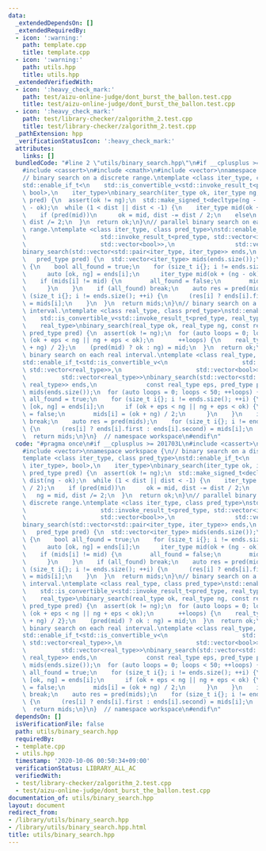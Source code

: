 ```yaml
---
data:
  _extendedDependsOn: []
  _extendedRequiredBy:
  - icon: ':warning:'
    path: template.cpp
    title: template.cpp
  - icon: ':warning:'
    path: utils.hpp
    title: utils.hpp
  _extendedVerifiedWith:
  - icon: ':heavy_check_mark:'
    path: test/aizu-online-judge/dont_burst_the_ballon.test.cpp
    title: test/aizu-online-judge/dont_burst_the_ballon.test.cpp
  - icon: ':heavy_check_mark:'
    path: test/library-checker/zalgorithm_2.test.cpp
    title: test/library-checker/zalgorithm_2.test.cpp
  _pathExtension: hpp
  _verificationStatusIcon: ':heavy_check_mark:'
  attributes:
    links: []
  bundledCode: "#line 2 \"utils/binary_search.hpp\"\n#if __cplusplus >= 201703L\n\
    #include <cassert>\n#include <cmath>\n#include <vector>\nnamespace workspace {\n\
    // binary search on a discrete range.\ntemplate <class iter_type, class pred_type>\n\
    std::enable_if_t<\n    std::is_convertible_v<std::invoke_result_t<pred_type, iter_type>,\
    \ bool>,\n    iter_type>\nbinary_search(iter_type ok, iter_type ng, pred_type\
    \ pred) {\n  assert(ok != ng);\n  std::make_signed_t<decltype(ng - ok)> dist(ng\
    \ - ok);\n  while (1 < dist || dist < -1) {\n    iter_type mid(ok + dist / 2);\n\
    \    if (pred(mid))\n      ok = mid, dist -= dist / 2;\n    else\n      ng = mid,\
    \ dist /= 2;\n  }\n  return ok;\n}\n// parallel binary search on each discrete\
    \ range.\ntemplate <class iter_type, class pred_type>\nstd::enable_if_t<std::is_convertible_v<\n\
    \                     std::invoke_result_t<pred_type, std::vector<iter_type>>,\n\
    \                     std::vector<bool>>,\n                 std::vector<iter_type>>\n\
    binary_search(std::vector<std::pair<iter_type, iter_type>> ends,\n           \
    \   pred_type pred) {\n  std::vector<iter_type> mids(ends.size());\n  for (;;)\
    \ {\n    bool all_found = true;\n    for (size_t i{}; i != ends.size(); ++i) {\n\
    \      auto [ok, ng] = ends[i];\n      iter_type mid(ok + (ng - ok) / 2);\n  \
    \    if (mids[i] != mid) {\n        all_found = false;\n        mids[i] = mid;\n\
    \      }\n    }\n    if (all_found) break;\n    auto res = pred(mids);\n    for\
    \ (size_t i{}; i != ends.size(); ++i) {\n      (res[i] ? ends[i].first : ends[i].second)\
    \ = mids[i];\n    }\n  }\n  return mids;\n}\n// binary search on a real number\
    \ interval.\ntemplate <class real_type, class pred_type>\nstd::enable_if_t<\n\
    \    std::is_convertible_v<std::invoke_result_t<pred_type, real_type>, bool>,\n\
    \    real_type>\nbinary_search(real_type ok, real_type ng, const real_type eps,\
    \ pred_type pred) {\n  assert(ok != ng);\n  for (auto loops = 0; loops < 50 &&\
    \ (ok + eps < ng || ng + eps < ok);\n       ++loops) {\n    real_type mid{(ok\
    \ + ng) / 2};\n    (pred(mid) ? ok : ng) = mid;\n  }\n  return ok;\n}\n// parallel\
    \ binary search on each real interval.\ntemplate <class real_type, class pred_type>\n\
    std::enable_if_t<std::is_convertible_v<\n                     std::invoke_result_t<pred_type,\
    \ std::vector<real_type>>,\n                     std::vector<bool>>,\n       \
    \          std::vector<real_type>>\nbinary_search(std::vector<std::pair<real_type,\
    \ real_type>> ends,\n              const real_type eps, pred_type pred) {\n  std::vector<real_type>\
    \ mids(ends.size());\n  for (auto loops = 0; loops < 50; ++loops) {\n    bool\
    \ all_found = true;\n    for (size_t i{}; i != ends.size(); ++i) {\n      auto\
    \ [ok, ng] = ends[i];\n      if (ok + eps < ng || ng + eps < ok) {\n        all_found\
    \ = false;\n        mids[i] = (ok + ng) / 2;\n      }\n    }\n    if (all_found)\
    \ break;\n    auto res = pred(mids);\n    for (size_t i{}; i != ends.size(); ++i)\
    \ {\n      (res[i] ? ends[i].first : ends[i].second) = mids[i];\n    }\n  }\n\
    \  return mids;\n}\n}  // namespace workspace\n#endif\n"
  code: "#pragma once\n#if __cplusplus >= 201703L\n#include <cassert>\n#include <cmath>\n\
    #include <vector>\nnamespace workspace {\n// binary search on a discrete range.\n\
    template <class iter_type, class pred_type>\nstd::enable_if_t<\n    std::is_convertible_v<std::invoke_result_t<pred_type,\
    \ iter_type>, bool>,\n    iter_type>\nbinary_search(iter_type ok, iter_type ng,\
    \ pred_type pred) {\n  assert(ok != ng);\n  std::make_signed_t<decltype(ng - ok)>\
    \ dist(ng - ok);\n  while (1 < dist || dist < -1) {\n    iter_type mid(ok + dist\
    \ / 2);\n    if (pred(mid))\n      ok = mid, dist -= dist / 2;\n    else\n   \
    \   ng = mid, dist /= 2;\n  }\n  return ok;\n}\n// parallel binary search on each\
    \ discrete range.\ntemplate <class iter_type, class pred_type>\nstd::enable_if_t<std::is_convertible_v<\n\
    \                     std::invoke_result_t<pred_type, std::vector<iter_type>>,\n\
    \                     std::vector<bool>>,\n                 std::vector<iter_type>>\n\
    binary_search(std::vector<std::pair<iter_type, iter_type>> ends,\n           \
    \   pred_type pred) {\n  std::vector<iter_type> mids(ends.size());\n  for (;;)\
    \ {\n    bool all_found = true;\n    for (size_t i{}; i != ends.size(); ++i) {\n\
    \      auto [ok, ng] = ends[i];\n      iter_type mid(ok + (ng - ok) / 2);\n  \
    \    if (mids[i] != mid) {\n        all_found = false;\n        mids[i] = mid;\n\
    \      }\n    }\n    if (all_found) break;\n    auto res = pred(mids);\n    for\
    \ (size_t i{}; i != ends.size(); ++i) {\n      (res[i] ? ends[i].first : ends[i].second)\
    \ = mids[i];\n    }\n  }\n  return mids;\n}\n// binary search on a real number\
    \ interval.\ntemplate <class real_type, class pred_type>\nstd::enable_if_t<\n\
    \    std::is_convertible_v<std::invoke_result_t<pred_type, real_type>, bool>,\n\
    \    real_type>\nbinary_search(real_type ok, real_type ng, const real_type eps,\
    \ pred_type pred) {\n  assert(ok != ng);\n  for (auto loops = 0; loops < 50 &&\
    \ (ok + eps < ng || ng + eps < ok);\n       ++loops) {\n    real_type mid{(ok\
    \ + ng) / 2};\n    (pred(mid) ? ok : ng) = mid;\n  }\n  return ok;\n}\n// parallel\
    \ binary search on each real interval.\ntemplate <class real_type, class pred_type>\n\
    std::enable_if_t<std::is_convertible_v<\n                     std::invoke_result_t<pred_type,\
    \ std::vector<real_type>>,\n                     std::vector<bool>>,\n       \
    \          std::vector<real_type>>\nbinary_search(std::vector<std::pair<real_type,\
    \ real_type>> ends,\n              const real_type eps, pred_type pred) {\n  std::vector<real_type>\
    \ mids(ends.size());\n  for (auto loops = 0; loops < 50; ++loops) {\n    bool\
    \ all_found = true;\n    for (size_t i{}; i != ends.size(); ++i) {\n      auto\
    \ [ok, ng] = ends[i];\n      if (ok + eps < ng || ng + eps < ok) {\n        all_found\
    \ = false;\n        mids[i] = (ok + ng) / 2;\n      }\n    }\n    if (all_found)\
    \ break;\n    auto res = pred(mids);\n    for (size_t i{}; i != ends.size(); ++i)\
    \ {\n      (res[i] ? ends[i].first : ends[i].second) = mids[i];\n    }\n  }\n\
    \  return mids;\n}\n}  // namespace workspace\n#endif\n"
  dependsOn: []
  isVerificationFile: false
  path: utils/binary_search.hpp
  requiredBy:
  - template.cpp
  - utils.hpp
  timestamp: '2020-10-06 00:50:34+09:00'
  verificationStatus: LIBRARY_ALL_AC
  verifiedWith:
  - test/library-checker/zalgorithm_2.test.cpp
  - test/aizu-online-judge/dont_burst_the_ballon.test.cpp
documentation_of: utils/binary_search.hpp
layout: document
redirect_from:
- /library/utils/binary_search.hpp
- /library/utils/binary_search.hpp.html
title: utils/binary_search.hpp
---
```

